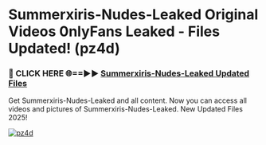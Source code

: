 # Summerxiris-Nudes-Leaked Original Videos 0nlyFans Leaked - Files Updated! (pz4d)

<h3>🔴 CLICK HERE 🌐==►► <a href="https://tinyurl.com/4mcuefdz" rel="nofollow">Summerxiris-Nudes-Leaked Updated Files</a></h3>

Get Summerxiris-Nudes-Leaked and all content. Now you can access all videos and pictures of Summerxiris-Nudes-Leaked. New Updated Files 2025!

[![pz4d](https://i.imgur.com/StAQSOY.gif)](https://tinyurl.com/4mcuefdz)
